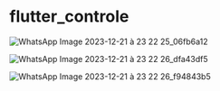 # flutter_controle

![WhatsApp Image 2023-12-21 à 23 22 25_06fb6a12](https://github.com/fletoxIsHere/controleFlutterMenuDrawer/assets/106785467/ef3ec73b-dcc4-4975-8223-6486a396ce6a)

![WhatsApp Image 2023-12-21 à 23 22 26_dfa43df5](https://github.com/fletoxIsHere/controleFlutterMenuDrawer/assets/106785467/301edf30-942d-4fe5-84be-c708de14ac3f)

![WhatsApp Image 2023-12-21 à 23 22 26_f94843b5](https://github.com/fletoxIsHere/controleFlutterMenuDrawer/assets/106785467/aa202a88-f14a-4f89-aea4-2082d5149223)
